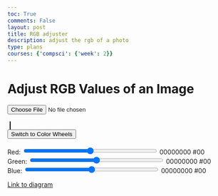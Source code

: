 ```yaml
---
toc: True
comments: False
layout: post
title: RGB adjuster
description: adjust the rgb of a photo
type: plans
courses: {'compsci': {'week': 2}}
---
```


<h1>Adjust RGB Values of an Image</h1>
<input type="file" id="imageInput" accept="image/*">
<br><br>
<canvas id="canvas"></canvas>
<br>
<button id="toggleMode">Switch to Color Wheels</button>
<br><br>

<!-- RGB Sliders -->
<div id="rgbSliders">
    <label for="redSlider">Red:</label>
    <input type="range" id="redSlider" class="slider" min="-255" max="255" value="0">
    <span id="redBinary">00000000</span>
    <span id="redHex">#00</span>
    <br>
    <label for="greenSlider">Green:</label>
    <input type="range" id="greenSlider" class="slider" min="-255" max="255" value="0">
    <span id="greenBinary">00000000</span>
    <span id="greenHex">#00</span>
    <br>
    <label for="blueSlider">Blue:</label>
    <input type="range" id="blueSlider" class="slider" min="-255" max="255" value="0">
    <span id="blueBinary">00000000</span>
    <span id="blueHex">#00</span>
    <br>
</div>

<!-- Color Wheels -->
<div id="colorWheels" style="display:none;">
    <canvas id="redWheel" width="200" height="200"></canvas>
    <canvas id="greenWheel" width="200" height="200"></canvas>
    <canvas id="blueWheel" width="200" height="200"></canvas>
</div>

<style>
    .slider {
        width: 300px;
    }
    canvas {
        border: 1px solid #000;
        margin: 5px;
    }
</style>

<script>
    let originalImageData = null;
    document.getElementById('imageInput').addEventListener('change', function(e) {
        const file = e.target.files[0];
        const reader = new FileReader();
        reader.onload = function(e) {
            const img = new Image();
            img.onload = function() {
                processImage(img);
            }
            img.src = e.target.result;
        }
        reader.readAsDataURL(file);
    });

    function processImage(img) {
        const canvas = document.getElementById('canvas');
        const ctx = canvas.getContext('2d');
        canvas.width = img.width;
        canvas.height = img.height;
        ctx.drawImage(img, 0, 0, img.width, img.height);
        originalImageData = ctx.getImageData(0, 0, canvas.width, canvas.height);
        document.getElementById('redSlider').addEventListener('input', updateImage);
        document.getElementById('greenSlider').addEventListener('input', updateImage);
        document.getElementById('blueSlider').addEventListener('input', updateImage);
        updateImage(); // Initial call to set binary and hex values
    }

    function updateImage() {
        const redChange = parseInt(document.getElementById('redSlider').value);
        const greenChange = parseInt(document.getElementById('greenSlider').value);
        const blueChange = parseInt(document.getElementById('blueSlider').value);
        document.getElementById('redBinary').textContent = decimalToBinary(redChange + 128);
        document.getElementById('greenBinary').textContent = decimalToBinary(greenChange + 128);
        document.getElementById('blueBinary').textContent = decimalToBinary(blueChange + 128);
        document.getElementById('redHex').textContent = decimalToHex(redChange + 128);
        document.getElementById('greenHex').textContent = decimalToHex(greenChange + 128);
        document.getElementById('blueHex').textContent = decimalToHex(blueChange + 128);
        const canvas = document.getElementById('canvas');
        const ctx = canvas.getContext('2d');
        const imageData = ctx.createImageData(originalImageData);
        for (let i = 0; i < imageData.data.length; i += 4) {
            imageData.data[i] = clamp(originalImageData.data[i] + redChange, 0, 255); // Red
            imageData.data[i + 1] = clamp(originalImageData.data[i + 1] + greenChange, 0, 255); // Green
            imageData.data[i + 2] = clamp(originalImageData.data[i + 2] + blueChange, 0, 255); // Blue
            imageData.data[i + 3] = originalImageData.data[i + 3]; // Alpha
        }
        ctx.putImageData(imageData, 0, 0);
    }

    function decimalToBinary(decimal) {
        return (parseInt(decimal).toString(2)).padStart(8, '0');
    }

    function decimalToHex(decimal) {
        return "#" + (parseInt(decimal).toString(16)).padStart(2, '0').toUpperCase();
    }

    function clamp(value, min, max) {
        return Math.min(Math.max(value, min), max);
    }

    // Toggle between sliders and color wheels
    document.getElementById('toggleMode').addEventListener('click', function() {
        let sliders = document.getElementById('rgbSliders');
        let wheels = document.getElementById('colorWheels');
        if (sliders.style.display === "none") {
            sliders.style.display = "block";
            wheels.style.display = "none";
            this.textContent = "Switch to Color Wheels";
        } else {
            sliders.style.display = "none";
            wheels.style.display = "block";
            this.textContent = "Switch to RGB Sliders";
        }
    });

    // Color wheel drawing and selection logic
    function drawColorWheel(canvasId, hue) {
        let canvas = document.getElementById(canvasId);
        let ctx = canvas.getContext('2d');
        let radius = canvas.width / 2;

        for (let i = 0; i < 360; i++) {
            ctx.beginPath();
            ctx.arc(radius, radius, radius, (i - 1) * Math.PI / 180, i * Math.PI / 180);
            ctx.lineTo(radius, radius);
            ctx.fillStyle = 'hsl(' + hue + ', 100%, ' + i / 360 * 100 + '%)';
            ctx.fill();
        }
    }

    drawColorWheel('redWheel', 0); // Red hue
    drawColorWheel('greenWheel', 120); // Green hue
    drawColorWheel('blueWheel', 240); // Blue hue

    // Function to get color from the color wheel
    function getColorFromWheel(canvas, event) {
        let rect = canvas.getBoundingClientRect();
        let x = event.clientX - rect.left;
        let y = event.clientY - rect.top;
        let ctx = canvas.getContext('2d');
        let pixel = ctx.getImageData(x, y, 1, 1).data;
        return {r: pixel[0], g: pixel[1], b: pixel[2]};
    }

    // Event listeners for color wheel canvases
    document.getElementById('redWheel').addEventListener('click', function(event) {
        let color = getColorFromWheel(this, event);
        document.getElementById('redSlider').value = color.r - 128;
        updateImage();
    });

    document.getElementById('greenWheel').addEventListener('click', function(event) {
        let color = getColorFromWheel(this, event);
        document.getElementById('greenSlider').value = color.g - 128;
        updateImage();
    });

    document.getElementById('blueWheel').addEventListener('click', function(event) {
        let color = getColorFromWheel(this, event);
        document.getElementById('blueSlider').value = color.b - 128;
        updateImage();
    });
</script>


[Link to diagram](https://www.canva.com/design/DAF0ZX4zNkI/DR0YYSGv-e8poyAj01OGEA/edit?utm_content=DAF0ZX4zNkI&utm_campaign=designshare&utm_medium=link2&utm_source=sharebutton)
